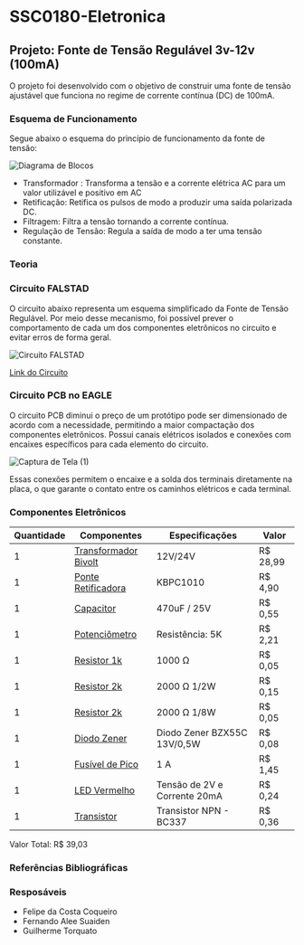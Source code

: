 # SSC0180-Eletronica
## Projeto: Fonte de Tensão Regulável 3v-12v (100mA)
O projeto foi desenvolvido com o objetivo de construir uma fonte de tensão ajustável que funciona no regime de corrente contínua (DC) de 100mA.
### Esquema de Funcionamento
Segue abaixo o esquema do princípio de funcionamento da fonte de tensão: 

![Diagrama de Blocos](https://github.com/FerSuaiden/SSC0180-Eletronica/assets/122469265/955e2f46-ec82-4135-9dd8-f7ecabe35f7b)

- Transformador : Transforma a tensão e a corrente elétrica AC para um valor utilizável e positivo em AC
- Retificação: Retifica os pulsos de modo a produzir uma saída polarizada DC.
- Filtragem: Filtra a tensão tornando a corrente contínua.
- Regulação de Tensão: Regula a saída de modo a ter uma tensão constante.

### Teoria


### Circuito FALSTAD
O circuito abaixo representa um esquema simplificado da Fonte de Tensão Regulável. Por meio desse mecanismo, foi possível prever o comportamento de cada um dos componentes eletrônicos no circuito e evitar erros de forma geral.

![Circuito FALSTAD](https://github.com/FerSuaiden/SSC0180-Eletronica/assets/122469265/148d2203-fdfb-4428-b72e-a01672b71af1)

[Link do Circuito](https://tinyurl.com/2yulsxj7)

### Circuito PCB no EAGLE

O circuito PCB diminui o preço de um protótipo pode ser dimensionado de acordo com a necessidade, permitindo a maior compactação dos componentes eletrônicos. Possui canais elétricos isolados e conexões com encaixes específicos para cada elemento do circuito. 

![Captura de Tela (1)](https://github.com/FerSuaiden/SSC0180-Eletronica/assets/122469265/4b198063-e266-4c4b-8409-ad796c55a793)

Essas conexões permitem o encaixe e a solda dos terminais diretamente na placa, o que garante o contato entre os caminhos elétricos e cada terminal.




### Componentes Eletrônicos
| Quantidade     | Componentes | Especificações | Valor |
| ---      | ---       | ---      | ---     |
| 1 | [Transformador Bivolt](https://produto.mercadolivre.com.br/MLB-2601528464-transformador-trafo-1212v-500ma-bivolt-_JM)  | 12V/24V     |  R$ 28,99   |
| 1 |[Ponte Retificadora](https://www.baudaeletronica.com.br/ponte-retificadora-kbpc1010.html)| KBPC1010 | R$ 4,90 |
| 1     | [Capacitor](https://www.baudaeletronica.com.br/capacitor-eletrolitico-470uf-25v.html)        | 470uF / 25V     | R$ 0,55  |
| 1     | [Potenciômetro](https://www.baudaeletronica.com.br/potenciometro-linear-de-5k-5000.html)        | Resistência: 5K  | R$ 2,21    |
| 1     | [Resistor 1k](https://www.baudaeletronica.com.br/resistor-1k-5-1-4w.html)       | 1000 Ω     | R$ 0,05    |
| 1     | [Resistor 2k](https://www.baudaeletronica.com.br/produto/resistor-2k0-5-12w.html)     | 2000 Ω 1/2W    | R$ 0,15   |
| 1     | [Resistor 2k](https://www.baudaeletronica.com.br/produto/resistor-2k-5-18w.html)     | 2000 Ω 1/8W    | R$ 0,05   |
| 1     | [Diodo Zener](https://www.baudaeletronica.com.br/diodo-zener-bzx55c-13v-0-5w.html)       | Diodo Zener BZX55C 13V/0,5W     |  R$ 0,08   |
| 1     | [Fusível de Pico](https://www.baudaeletronica.com.br/produto/pico-fusivel-1a-8mm.html)     |  1 A     | R$ 1,45    |
| 1     | [LED Vermelho](https://www.baudaeletronica.com.br/led-difuso-5mm-vermelho.html)       | Tensão de 2V e Corrente 20mA      | R$ 0,24    |
| 1     | [Transistor](https://www.baudaeletronica.com.br/transistor-npn-bc337.html)       |  Transistor NPN - BC337      | R$ 0,36   |

Valor Total: R$ 39,03

### Referências Bibliográficas

### Resposáveis
- Felipe da Costa Coqueiro
- Fernando Alee Suaiden
- Guilherme Torquato
